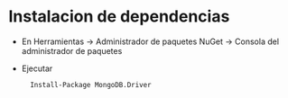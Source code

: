# Instalacion de dependencias

- En Herramientas -> Administrador de paquetes NuGet -> Consola del administrador de paquetes
- Ejecutar

		Install-Package MongoDB.Driver

